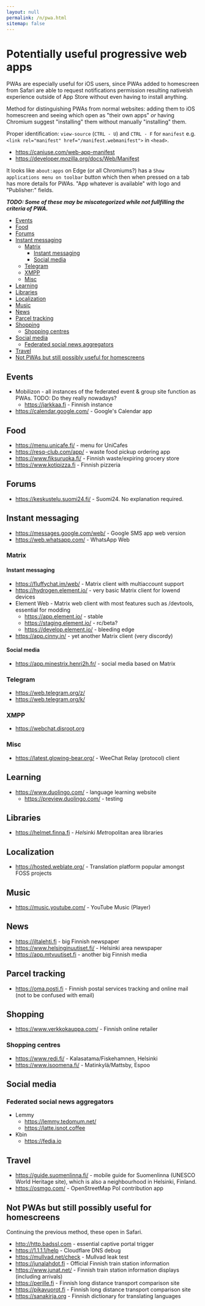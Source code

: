 ```yaml
---
layout: null
permalink: /n/pwa.html
sitemap: false
---
```


# Potentially useful progressive web apps

PWAs are especially useful for iOS users, since PWAs added to homescreen
from Safari are able to request notifications permission resulting
nativeish experience outside of App Store without even having to
install anything.

Method for distinguishing PWAs from normal websites: adding them to
iOS homescreen and seeing which open as "their own apps" _or_ having
Chromium suggest "installing" them without manually "installing" them.

Proper identification: `view-source` (`CTRL - U`) and `CTRL - F` for
`manifest` e.g. `<link rel="manifest" href="/manifest.webmanifest">` in `<head>`.

- https://caniuse.com/web-app-manifest
- https://developer.mozilla.org/docs/Web/Manifest

It looks like `about:apps` on Edge (or all Chromiums?) has a
`Show applications menu on toolbar` button which then when pressed on a tab
has more details for PWAs. "App whatever is available" with logo and "Publisher:"
fields.

**_TODO: Some of these may be miscategorized while not fullfilling the criteria of PWA._**

<!-- prettier-ignore-start -->

<!-- START doctoc generated TOC please keep comment here to allow auto update -->
<!-- DON'T EDIT THIS SECTION, INSTEAD RE-RUN doctoc TO UPDATE -->

- [Events](#events)
- [Food](#food)
- [Forums](#forums)
- [Instant messaging](#instant-messaging)
  - [Matrix](#matrix)
    - [Instant messaging](#instant-messaging-1)
    - [Social media](#social-media)
  - [Telegram](#telegram)
  - [XMPP](#xmpp)
  - [Misc](#misc)
- [Learning](#learning)
- [Libraries](#libraries)
- [Localization](#localization)
- [Music](#music)
- [News](#news)
- [Parcel tracking](#parcel-tracking)
- [Shopping](#shopping)
  - [Shopping centres](#shopping-centres)
- [Social media](#social-media-1)
  - [Federated social news aggregators](#federated-social-news-aggregators)
- [Travel](#travel)
- [Not PWAs but still possibly useful for homescreens](#not-pwas-but-still-possibly-useful-for-homescreens)

<!-- END doctoc generated TOC please keep comment here to allow auto update -->

<!-- prettier-ignore-end -->

## Events

- Mobilizon - all instances of the federated event & group site function as
  PWAs. TODO: Do they really nowadays?
  - https://jarkkaa.fi - Finnish instance
- https://calendar.google.com/ - Google's Calendar app

## Food

- https://menu.unicafe.fi/ - menu for UniCafes
- https://resq-club.com/app/ - waste food pickup ordering app
- https://www.fiksuruoka.fi/ - Finnish waste/expiring grocery store
- https://www.kotipizza.fi - Finnish pizzeria

## Forums

- https://keskustelu.suomi24.fi/ - Suomi24. No explanation required.

## Instant messaging

- https://messages.google.com/web/ - Google SMS app web version
- https://web.whatsapp.com/ - WhatsApp Web

### Matrix

#### Instant messaging

- https://fluffychat.im/web/ - Matrix client with multiaccount support
- https://hydrogen.element.io/ - very basic Matrix client for lowend devices
- Element Web - Matrix web client with most features such as /devtools, essential for modding
  - https://app.element.io/ - stable
  - https://staging.element.io/ - rc/beta?
  - https://develop.element.io/ - bleeding edge
- https://app.cinny.in/ - yet another Matrix client (very discordy)

#### Social media

- https://app.minestrix.henri2h.fr/ - social media based on Matrix

### Telegram

- https://web.telegram.org/z/
- https://web.telegram.org/k/

### XMPP

- https://webchat.disroot.org

### Misc

- https://latest.glowing-bear.org/ - WeeChat Relay (protocol) client

## Learning

- https://www.duolingo.com/ - language learning website
  - https://preview.duolingo.com/ - testing

## Libraries

- https://helmet.finna.fi - <em>Hel</em>sinki <em>Met</em>ropolitan area
  libraries

## Localization

- https://hosted.weblate.org/ - Translation platform popular amongst FOSS projects

## Music

- https://music.youtube.com/ - YouTube Music (Player)

## News

- https://iltalehti.fi - big Finnish newspaper
- https://www.helsinginuutiset.fi/ - Helsinki area newspaper
- https://app.mtvuutiset.fi - another big Finnish media

## Parcel tracking

- https://oma.posti.fi - Finnish postal services tracking and online mail
  (not to be confused with email)

## Shopping

- https://www.verkkokauppa.com/ - Finnish online retailer

### Shopping centres

- https://www.redi.fi/ - Kalasatama/Fiskehamnen, Helsinki
- https://www.isoomena.fi/ - Matinkylä/Mattsby, Espoo

## Social media

### Federated social news aggregators

- Lemmy
  - https://lemmy.tedomum.net/
  - https://latte.isnot.coffee
- Kbin
  - https://fedia.io

## Travel

- https://guide.suomenlinna.fi/ - mobile guide for Suomenlinna (UNESCO World Heritage site),
  which is also a neighbourhood in Helsinki, Finland.
- https://osmgo.com/ - OpenStreetMap PoI contribution app

## Not PWAs but still possibly useful for homescreens

Continuing the previous method, these open in Safari.

- http://http.badssl.com - essential captive portal trigger
- https://1.1.1.1/help - Cloudflare DNS debug
- https://mullvad.net/check - Mullvad leak test
- https://junalahdot.fi - Official Finnish train station information
- https://www.junat.net/ - Finnish train station information displays (including arrivals)
- https://perille.fi - Finnish long distance transport comparison site
- https://pikavuorot.fi - Finnish long distance transport comparison site
- https://sanakirja.org - Finnish dictionary for translating languages
